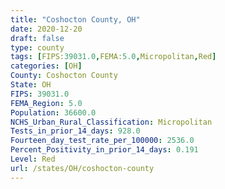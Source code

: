 ```yaml
---
title: "Coshocton County, OH"
date: 2020-12-20
draft: false
type: county
tags: [FIPS:39031.0,FEMA:5.0,Micropolitan,Red]
categories: [OH]
County: Coshocton County
State: OH
FIPS: 39031.0
FEMA_Region: 5.0
Population: 36600.0
NCHS_Urban_Rural_Classification: Micropolitan
Tests_in_prior_14_days: 928.0
Fourteen_day_test_rate_per_100000: 2536.0
Percent_Positivity_in_prior_14_days: 0.191
Level: Red
url: /states/OH/coshocton-county
---
```



